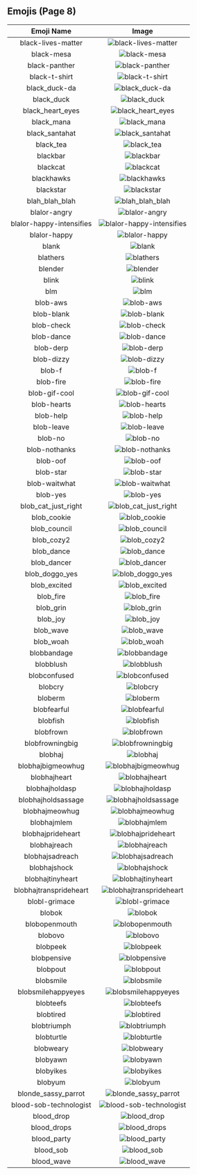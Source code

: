 
  ## Emojis (Page 8)
  |Emoji Name|Image|
  | :-: | :-: |
  |black-lives-matter| ![black-lives-matter](/emojis/hashicorp/black-lives-matter.png)|
  |black-mesa| ![black-mesa](/emojis/hashicorp/black-mesa.png)|
  |black-panther| ![black-panther](/emojis/hashicorp/black-panther.png)|
  |black-t-shirt| ![black-t-shirt](/emojis/hashicorp/black-t-shirt.png)|
  |black_duck-da| ![black_duck-da](/emojis/hashicorp/black_duck-da.png)|
  |black_duck| ![black_duck](/emojis/hashicorp/black_duck.jpg)|
  |black_heart_eyes| ![black_heart_eyes](/emojis/hashicorp/black_heart_eyes.png)|
  |black_mana| ![black_mana](/emojis/hashicorp/black_mana.png)|
  |black_santahat| ![black_santahat](/emojis/hashicorp/black_santahat.png)|
  |black_tea| ![black_tea](/emojis/hashicorp/black_tea.png)|
  |blackbar| ![blackbar](/emojis/hashicorp/blackbar.jpg)|
  |blackcat| ![blackcat](/emojis/hashicorp/blackcat.jpg)|
  |blackhawks| ![blackhawks](/emojis/hashicorp/blackhawks.png)|
  |blackstar| ![blackstar](/emojis/hashicorp/blackstar.png)|
  |blah_blah_blah| ![blah_blah_blah](/emojis/hashicorp/blah_blah_blah.gif)|
  |blalor-angry| ![blalor-angry](/emojis/hashicorp/blalor-angry.png)|
  |blalor-happy-intensifies| ![blalor-happy-intensifies](/emojis/hashicorp/blalor-happy-intensifies.gif)|
  |blalor-happy| ![blalor-happy](/emojis/hashicorp/blalor-happy.png)|
  |blank| ![blank](/emojis/hashicorp/blank.gif)|
  |blathers| ![blathers](/emojis/hashicorp/blathers.png)|
  |blender| ![blender](/emojis/hashicorp/blender.gif)|
  |blink| ![blink](/emojis/hashicorp/blink.gif)|
  |blm| ![blm](/emojis/hashicorp/blm.png)|
  |blob-aws| ![blob-aws](/emojis/hashicorp/blob-aws.png)|
  |blob-blank| ![blob-blank](/emojis/hashicorp/blob-blank.png)|
  |blob-check| ![blob-check](/emojis/hashicorp/blob-check.png)|
  |blob-dance| ![blob-dance](/emojis/hashicorp/blob-dance.gif)|
  |blob-derp| ![blob-derp](/emojis/hashicorp/blob-derp.png)|
  |blob-dizzy| ![blob-dizzy](/emojis/hashicorp/blob-dizzy.png)|
  |blob-f| ![blob-f](/emojis/hashicorp/blob-f.png)|
  |blob-fire| ![blob-fire](/emojis/hashicorp/blob-fire.gif)|
  |blob-gif-cool| ![blob-gif-cool](/emojis/hashicorp/blob-gif-cool.gif)|
  |blob-hearts| ![blob-hearts](/emojis/hashicorp/blob-hearts.gif)|
  |blob-help| ![blob-help](/emojis/hashicorp/blob-help.png)|
  |blob-leave| ![blob-leave](/emojis/hashicorp/blob-leave.gif)|
  |blob-no| ![blob-no](/emojis/hashicorp/blob-no.png)|
  |blob-nothanks| ![blob-nothanks](/emojis/hashicorp/blob-nothanks.png)|
  |blob-oof| ![blob-oof](/emojis/hashicorp/blob-oof.png)|
  |blob-star| ![blob-star](/emojis/hashicorp/blob-star.png)|
  |blob-waitwhat| ![blob-waitwhat](/emojis/hashicorp/blob-waitwhat.png)|
  |blob-yes| ![blob-yes](/emojis/hashicorp/blob-yes.png)|
  |blob_cat_just_right| ![blob_cat_just_right](/emojis/hashicorp/blob_cat_just_right.png)|
  |blob_cookie| ![blob_cookie](/emojis/hashicorp/blob_cookie.png)|
  |blob_council| ![blob_council](/emojis/hashicorp/blob_council.png)|
  |blob_cozy2| ![blob_cozy2](/emojis/hashicorp/blob_cozy2.png)|
  |blob_dance| ![blob_dance](/emojis/hashicorp/blob_dance.gif)|
  |blob_dancer| ![blob_dancer](/emojis/hashicorp/blob_dancer.gif)|
  |blob_doggo_yes| ![blob_doggo_yes](/emojis/hashicorp/blob_doggo_yes.png)|
  |blob_excited| ![blob_excited](/emojis/hashicorp/blob_excited.gif)|
  |blob_fire| ![blob_fire](/emojis/hashicorp/blob_fire.gif)|
  |blob_grin| ![blob_grin](/emojis/hashicorp/blob_grin.png)|
  |blob_joy| ![blob_joy](/emojis/hashicorp/blob_joy.png)|
  |blob_wave| ![blob_wave](/emojis/hashicorp/blob_wave.gif)|
  |blob_woah| ![blob_woah](/emojis/hashicorp/blob_woah.png)|
  |blobbandage| ![blobbandage](/emojis/hashicorp/blobbandage.png)|
  |blobblush| ![blobblush](/emojis/hashicorp/blobblush.png)|
  |blobconfused| ![blobconfused](/emojis/hashicorp/blobconfused.png)|
  |blobcry| ![blobcry](/emojis/hashicorp/blobcry.png)|
  |bloberm| ![bloberm](/emojis/hashicorp/bloberm.png)|
  |blobfearful| ![blobfearful](/emojis/hashicorp/blobfearful.png)|
  |blobfish| ![blobfish](/emojis/hashicorp/blobfish.png)|
  |blobfrown| ![blobfrown](/emojis/hashicorp/blobfrown.png)|
  |blobfrowningbig| ![blobfrowningbig](/emojis/hashicorp/blobfrowningbig.png)|
  |blobhaj| ![blobhaj](/emojis/hashicorp/blobhaj.png)|
  |blobhajbigmeowhug| ![blobhajbigmeowhug](/emojis/hashicorp/blobhajbigmeowhug.png)|
  |blobhajheart| ![blobhajheart](/emojis/hashicorp/blobhajheart.png)|
  |blobhajholdasp| ![blobhajholdasp](/emojis/hashicorp/blobhajholdasp.png)|
  |blobhajholdsassage| ![blobhajholdsassage](/emojis/hashicorp/blobhajholdsassage.png)|
  |blobhajmeowhug| ![blobhajmeowhug](/emojis/hashicorp/blobhajmeowhug.png)|
  |blobhajmlem| ![blobhajmlem](/emojis/hashicorp/blobhajmlem.png)|
  |blobhajprideheart| ![blobhajprideheart](/emojis/hashicorp/blobhajprideheart.png)|
  |blobhajreach| ![blobhajreach](/emojis/hashicorp/blobhajreach.png)|
  |blobhajsadreach| ![blobhajsadreach](/emojis/hashicorp/blobhajsadreach.png)|
  |blobhajshock| ![blobhajshock](/emojis/hashicorp/blobhajshock.png)|
  |blobhajtinyheart| ![blobhajtinyheart](/emojis/hashicorp/blobhajtinyheart.png)|
  |blobhajtransprideheart| ![blobhajtransprideheart](/emojis/hashicorp/blobhajtransprideheart.png)|
  |blobl-grimace| ![blobl-grimace](/emojis/hashicorp/blobl-grimace.gif)|
  |blobok| ![blobok](/emojis/hashicorp/blobok.png)|
  |blobopenmouth| ![blobopenmouth](/emojis/hashicorp/blobopenmouth.png)|
  |blobovo| ![blobovo](/emojis/hashicorp/blobovo.png)|
  |blobpeek| ![blobpeek](/emojis/hashicorp/blobpeek.png)|
  |blobpensive| ![blobpensive](/emojis/hashicorp/blobpensive.png)|
  |blobpout| ![blobpout](/emojis/hashicorp/blobpout.png)|
  |blobsmile| ![blobsmile](/emojis/hashicorp/blobsmile.png)|
  |blobsmilehappyeyes| ![blobsmilehappyeyes](/emojis/hashicorp/blobsmilehappyeyes.png)|
  |blobteefs| ![blobteefs](/emojis/hashicorp/blobteefs.png)|
  |blobtired| ![blobtired](/emojis/hashicorp/blobtired.png)|
  |blobtriumph| ![blobtriumph](/emojis/hashicorp/blobtriumph.png)|
  |blobturtle| ![blobturtle](/emojis/hashicorp/blobturtle.png)|
  |blobweary| ![blobweary](/emojis/hashicorp/blobweary.png)|
  |blobyawn| ![blobyawn](/emojis/hashicorp/blobyawn.png)|
  |blobyikes| ![blobyikes](/emojis/hashicorp/blobyikes.png)|
  |blobyum| ![blobyum](/emojis/hashicorp/blobyum.png)|
  |blonde_sassy_parrot| ![blonde_sassy_parrot](/emojis/hashicorp/blonde_sassy_parrot.gif)|
  |blood-sob-technologist| ![blood-sob-technologist](/emojis/hashicorp/blood-sob-technologist.png)|
  |blood_drop| ![blood_drop](/emojis/hashicorp/blood_drop.png)|
  |blood_drops| ![blood_drops](/emojis/hashicorp/blood_drops.png)|
  |blood_party| ![blood_party](/emojis/hashicorp/blood_party.png)|
  |blood_sob| ![blood_sob](/emojis/hashicorp/blood_sob.png)|
  |blood_wave| ![blood_wave](/emojis/hashicorp/blood_wave.png)|
  